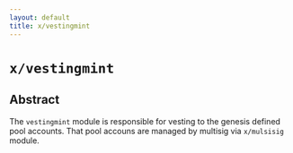 ```yaml
---
layout: default
title: x/vestingmint
---
```


# `x/vestingmint`

## Abstract

The `vestingmint` module is responsible for vesting to the genesis defined pool accounts.
That pool accouns are managed by multisig via `x/mulsisig` module.